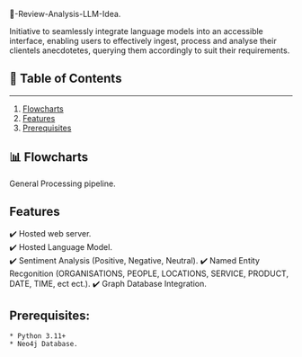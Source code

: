 🌟-Review-Analysis-LLM-Idea.

Initiative to seamlessly integrate language models into an accessible interface, enabling users
to effectively ingest, process and analyse their clientels anecdotetes, querying them accordingly to suit
their requirements.

## 📖 Table of Contents

---
1. [Flowcharts](#-Flowcharts)
2. [Features](#-Features)
3. [Prerequisites](#-Prerequisites)

## 📊 Flowcharts

General Processing pipeline.

## Features

 ✔️ Hosted web server.  
 ✔️ Hosted Language Model.  
 ✔️ Sentiment Analysis (Positive, Negative, Neutral).
 ✔️ Named Entity Recgonition (ORGANISATIONS, PEOPLE, LOCATIONS, SERVICE, PRODUCT, DATE, TIME, ect ect.).
 ✔️ Graph Database Integration.

## Prerequisites:
    * Python 3.11+
    * Neo4j Database.
